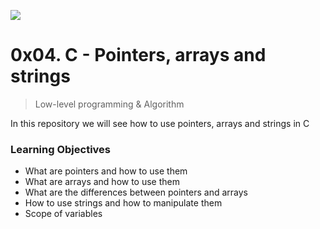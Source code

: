 ![](https://s3.amazonaws.com/intranet-projects-files/holbertonschool-low_level_programming/216/IMG_2410.JPG)
# 0x04. C - Pointers, arrays and strings
> Low-level programming & Algorithm

In this repository we will see how to use pointers, arrays and strings in C
### Learning Objectives
-   What are pointers and how to use them
-   What are arrays and how to use them
-   What are the differences between pointers and arrays
-   How to use strings and how to manipulate them
-   Scope of variables
